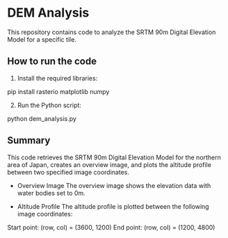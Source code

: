 # DEM Analysis

This repository contains code to analyze the SRTM 90m Digital Elevation Model for a specific tile.

## How to run the code

1. Install the required libraries:

pip install rasterio matplotlib numpy

2. Run the Python script:

python dem_analysis.py

## Summary
This code retrieves the SRTM 90m Digital Elevation Model for the northern area of Japan, creates an overview image, and plots the altitude profile between two specified image coordinates.

* Overview Image
The overview image shows the elevation data with water bodies set to 0m.

* Altitude Profile
The altitude profile is plotted between the following image coordinates:

Start point: (row, col) = (3600, 1200)
End point: (row, col) = (1200, 4800)